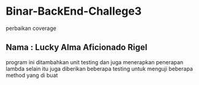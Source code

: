 # Binar-BackEnd-Challege3

perbaikan coverage

## Nama : Lucky Alma Aficionado Rigel

program ini ditambahkan unit testing dan juga menerapkan penerapan lambda
selain itu juga diberikan beberapa testing untuk menguji beberapa method
yang di buat

